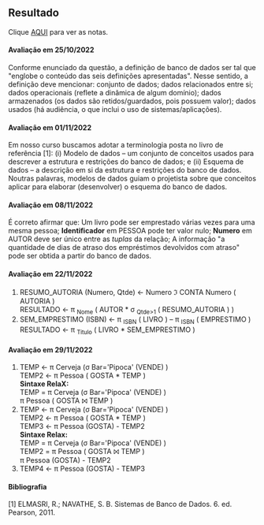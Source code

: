 ## Resultado

Clique [AQUI](../media/bd-2022-2-bec-resumo.pdf) para ver as notas.

#### Avaliação em 25/10/2022
Conforme enunciado da questão, a definição de banco de dados ser tal que "englobe o conteúdo das seis definições apresentadas". Nesse sentido, a definição deve mencionar: conjunto de dados; dados relacionados entre si; dados operacionais (reflete a dinâmica de algum domínio); dados armazenados (os dados são retidos/guardados, pois possuem valor); dados usados (há audiência, o que inclui o uso de sistemas/aplicações).

#### Avaliação em 01/11/2022
Em nosso curso buscamos adotar a terminologia posta no livro de referência [1]: (i) Modelo de dados – um conjunto de conceitos usados para descrever a estrutura e restrições do banco de dados; e (ii) Esquema de dados – a descrição em si da estrutura e restrições do banco de dados. Noutras palavras, modelos de dados guiam o projetista sobre que conceitos aplicar para elaborar (desenvolver) o esquema do banco de dados. 

#### Avaliação em 08/11/2022
É correto afirmar que: Um livro pode ser emprestado várias vezes para uma mesma pessoa; **Identificador** em PESSOA pode ter valor nulo; **Numero** em AUTOR deve ser único entre as _tuplas_ da relação; A informação "a quantidade de dias de atraso dos empréstimos devolvidos com atraso" pode ser obtida a partir do banco de dados.

#### Avaliação em 22/11/2022
1. RESUMO_AUTORIA (Numero, Qtde) ← Numero ℑ CONTA Numero ( AUTORIA )<br>RESULTADO ← π <sub>Nome</sub> ( AUTOR * σ <sub>Qtde>1</sub> ( RESUMO_AUTORIA ) )
1. SEM_EMPRESTIMO (ISBN) ← π <sub>ISBN</sub> ( LIVRO ) – π <sub>ISBN</sub> ( EMPRESTIMO )<br>RESULTADO ← π <sub>Titulo</sub> ( LIVRO * SEM_EMPRESTIMO )

#### Avaliação em 29/11/2022
1. TEMP ← π Cerveja (σ Bar='Pipoca' (VENDE) )<br>TEMP2 ← π Pessoa ( GOSTA * TEMP )<br>**Sintaxe RelaX:**<br>TEMP = π Cerveja (σ Bar='Pipoca' (VENDE) )<br>π Pessoa ( GOSTA ⨝ TEMP )
1. TEMP ← π Cerveja (σ Bar='Pipoca' (VENDE) )<br>TEMP2 ← π Pessoa ( GOSTA * TEMP )<br>TEMP3 ← π Pessoa (GOSTA) - TEMP2<br>**Sintaxe Relax:**<br>TEMP = π Cerveja (σ Bar='Pipoca' (VENDE) )<br>TEMP2 = π Pessoa ( GOSTA ⨝ TEMP )<br>π Pessoa (GOSTA) - TEMP2
1. TEMP4 ← π Pessoa (GOSTA) - TEMP3


#### Bibliografia
[1] ELMASRI, R.; NAVATHE, S. B. Sistemas de Banco de Dados. 6. ed. Pearson, 2011.

